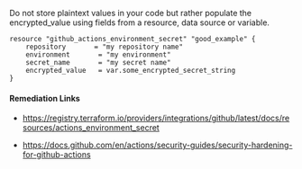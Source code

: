 
Do not store plaintext values in your code but rather populate the encrypted_value using fields from a resource, data source or variable.

```hcl
resource "github_actions_environment_secret" "good_example" {
	repository       = "my repository name"
	environment       = "my environment"
	secret_name       = "my secret name"
	encrypted_value   = var.some_encrypted_secret_string
}

```

#### Remediation Links
 - https://registry.terraform.io/providers/integrations/github/latest/docs/resources/actions_environment_secret

 - https://docs.github.com/en/actions/security-guides/security-hardening-for-github-actions

